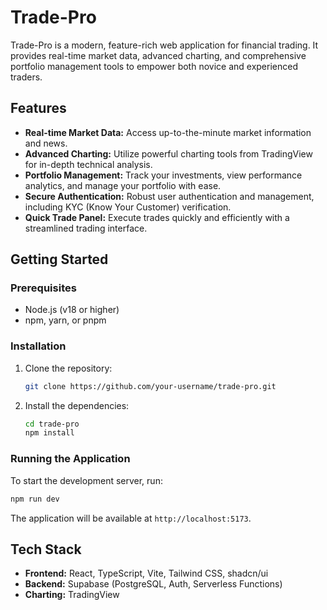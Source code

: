 # Trade-Pro

Trade-Pro is a modern, feature-rich web application for financial trading. It provides real-time market data, advanced charting, and comprehensive portfolio management tools to empower both novice and experienced traders.

## Features

*   **Real-time Market Data:** Access up-to-the-minute market information and news.
*   **Advanced Charting:** Utilize powerful charting tools from TradingView for in-depth technical analysis.
*   **Portfolio Management:** Track your investments, view performance analytics, and manage your portfolio with ease.
*   **Secure Authentication:** Robust user authentication and management, including KYC (Know Your Customer) verification.
*   **Quick Trade Panel:** Execute trades quickly and efficiently with a streamlined trading interface.

## Getting Started

### Prerequisites

*   Node.js (v18 or higher)
*   npm, yarn, or pnpm

### Installation

1.  Clone the repository:
    ```bash
    git clone https://github.com/your-username/trade-pro.git
    ```
2.  Install the dependencies:
    ```bash
    cd trade-pro
    npm install
    ```

### Running the Application

To start the development server, run:

```bash
npm run dev
```

The application will be available at `http://localhost:5173`.

## Tech Stack

*   **Frontend:** React, TypeScript, Vite, Tailwind CSS, shadcn/ui
*   **Backend:** Supabase (PostgreSQL, Auth, Serverless Functions)
*   **Charting:** TradingView
